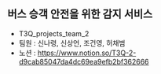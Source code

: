 버스 승객 안전을 위한 감지 서비스
---
* T3Q_projects_team_2
* 팀원 : 신나령, 신상언, 조건영, 허채범
* 노션 : https://www.notion.so/T3Q-2-d9cab85047da4dc69ea9efb2bf362666

